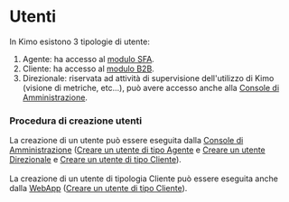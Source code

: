# Utenti

In Kimo esistono 3 tipologie di utente:&#x20;

1. Agente: ha accesso al [modulo SFA](../../introduzione/moduli/kimo-sfa.md).
2. Cliente: ha accesso al [modulo B2B](../../introduzione/moduli/kimo-b2b.md).
3. Direzionale: riservata ad attività di supervisione dell'utilizzo di Kimo (visione di metriche, etc...), può avere accesso anche alla [Console di Amministrazione](../../introduzione/moduli/console-admin.md).

### Procedura di creazione utenti

La creazione di un utente può essere eseguita dalla [Console di Amministrazione](../../introduzione/moduli/console-admin.md) ([Creare un utente di tipo Agente](creare-utente-sfa/) e [Creare un utente Direzionale](creare-utente-direzionale.md) e [Creare un utente di tipo Cliente](creare-un-utente-per-b2b-utente-di-tipo-cliente.md)).\
\
La creazione di un utente di tipologia Cliente può essere eseguita anche dalla [WebApp](../../introduzione/moduli/kimo-sfa.md#webapp-con-funzioni-per-utenti-direzionali) ([Creare un utente di tipo Cliente](creare-utente-b2b.md)).&#x20;
